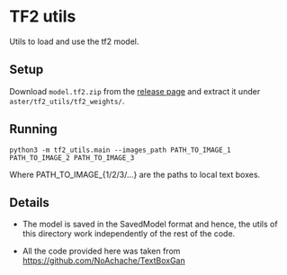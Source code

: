 # TF2 utils

Utils to load and use the tf2 model.

## Setup

Download `model.tf2.zip` from the [release page](https://github.com/bgshih/aster/releases) and extract it under `aster/tf2_utils/tf2_weights/`.

## Running

```
python3 -m tf2_utils.main --images_path PATH_TO_IMAGE_1 PATH_TO_IMAGE_2 PATH_TO_IMAGE_3
```

Where PATH_TO_IMAGE_{1/2/3/...} are the paths to local text boxes.

## Details

* The model is saved in the SavedModel format and hence, the utils of this directory work independently of the rest of the code.

* All the code provided here was taken from https://github.com/NoAchache/TextBoxGan
